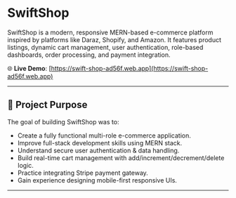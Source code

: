 # SwiftShop


SwiftShop is a modern, responsive MERN-based e-commerce platform inspired by platforms like Daraz, Shopify, and Amazon. It features product listings, dynamic cart management, user authentication, role-based dashboards, order processing, and payment integration.


🌐 **Live Demo**: [https://swift-shop-ad56f.web.app](https://swift-shop-ad56f.web.app)



---

## 🎯 Project Purpose

The goal of building SwiftShop was to:

- Create a fully functional multi-role e-commerce application.
- Improve full-stack development skills using MERN stack.
- Understand secure user authentication & data handling.
- Build real-time cart management with add/increment/decrement/delete logic.
- Practice integrating Stripe payment gateway.
- Gain experience designing mobile-first responsive UIs.

---
